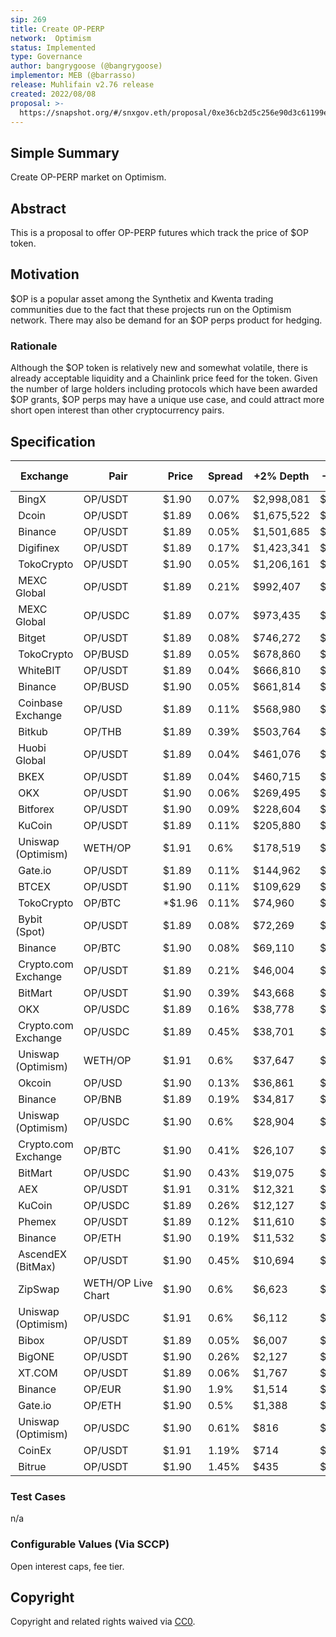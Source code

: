 ```yaml
---
sip: 269
title: Create OP-PERP
network:  Optimism
status: Implemented
type: Governance
author: bangrygoose (@bangrygoose)
implementor: MEB (@barrasso)
release: Muhlifain v2.76 release
created: 2022/08/08
proposal: >-
  https://snapshot.org/#/snxgov.eth/proposal/0xe36cb2d5c256e90d3c61199e6fa76492d79935281500436db6563863359f72e5
---
```


## Simple Summary

Create OP-PERP market on Optimism.

## Abstract

This is a proposal to offer OP-PERP futures which track the price of $OP token.

## Motivation

$OP is a popular asset among the Synthetix and Kwenta trading communities due to the fact that these projects run on the Optimism network. There may also be demand for an $OP perps product for hedging.

### Rationale

Although the $OP token is relatively new and somewhat volatile, there is already acceptable liquidity and a Chainlink price feed for the token. Given the number of large holders including protocols which have been awarded $OP grants, $OP perps may have a unique use case, and could attract more short open interest than other cryptocurrency pairs.

## Specification

| Exchange             | Pair               | Price  | Spread | +2% Depth  | -2% Depth  | 24h Volume  | Volume % |
|----------------------|--------------------|--------|--------|------------|------------|-------------|----------|
|  BingX               | OP/USDT            | $1.90  | 0.07%  | $2,998,081 | $3,280,525 | $7,596,127  | 2.87%    |
|  Dcoin               | OP/USDT            | $1.89  | 0.06%  | $1,675,522 | $1,706,083 | $7,783,187  | 2.94%    |
|  Binance             | OP/USDT            | $1.89  | 0.05%  | $1,501,685 | $1,472,644 | $96,920,871 | 36.61%   |
|  Digifinex           | OP/USDT            | $1.89  | 0.17%  | $1,423,341 | $1,943,486 | $21,046,979 | 7.95%    |
|  TokoCrypto          | OP/USDT            | $1.90  | 0.05%  | $1,206,161 | $1,926,697 | $54,313     | 0.02%    |
|  MEXC Global         | OP/USDT            | $1.89  | 0.21%  | $992,407   | $1,170,752 | $567,835    | 0.21%    |
|  MEXC Global         | OP/USDC            | $1.89  | 0.07%  | $973,435   | $1,081,439 | $244,717    | 0.09%    |
|  Bitget              | OP/USDT            | $1.89  | 0.08%  | $746,272   | $752,548   | $144,156    | 0.05%    |
|  TokoCrypto          | OP/BUSD            | $1.89  | 0.05%  | $678,860   | $619,081   | $14,235     | 0.01%    |
|  WhiteBIT            | OP/USDT            | $1.89  | 0.04%  | $666,810   | $792,473   | $3,451,944  | 1.30%    |
|  Binance             | OP/BUSD            | $1.90  | 0.05%  | $661,814   | $676,250   | $19,269,952 | 7.28%    |
|  Coinbase Exchange   | OP/USD             | $1.89  | 0.11%  | $568,980   | $793,645   | $2,899,364  | 1.10%    |
|  Bitkub              | OP/THB             | $1.89  | 0.39%  | $503,764   | $51        | $10,673,898 | 4.03%    |
|  Huobi Global        | OP/USDT            | $1.89  | 0.04%  | $461,076   | $622,714   | $4,183,361  | 1.58%    |
|  BKEX                | OP/USDT            | $1.89  | 0.04%  | $460,715   | $96,032    | $4,649,148  | 1.76%    |
|  OKX                 | OP/USDT            | $1.90  | 0.06%  | $269,495   | $562,991   | $37,848,296 | 14.30%   |
|  Bitforex            | OP/USDT            | $1.90  | 0.09%  | $228,604   | $241,087   | $633,578    | 0.24%    |
|  KuCoin              | OP/USDT            | $1.89  | 0.11%  | $205,880   | $238,298   | $5,458,077  | 2.06%    |
|  Uniswap (Optimism)  | WETH/OP            | $1.91  | 0.6%   | $178,519   | $177,983   | $4,850,121  | 1.83%    |
|  Gate.io             | OP/USDT            | $1.89  | 0.11%  | $144,962   | $252,679   | $9,831,242  | 3.71%    |
|  BTCEX               | OP/USDT            | $1.90  | 0.11%  | $109,629   | $127,472   | $823,167    | 0.31%    |
|  TokoCrypto          | OP/BTC             | *$1.96 | 0.11%  | $74,960    | $75,588    | $6.14       | 0.00%    |
|  Bybit (Spot)        | OP/USDT            | $1.89  | 0.08%  | $72,269    | $80,507    | $1,404,427  | 0.53%    |
|  Binance             | OP/BTC             | $1.90  | 0.08%  | $69,110    | $105,516   | $1,455,072  | 0.55%    |
|  Crypto.com Exchange | OP/USDT            | $1.89  | 0.21%  | $46,004    | $56,701    | $1,356,386  | 0.51%    |
|  BitMart             | OP/USDT            | $1.90  | 0.39%  | $43,668    | $49,370    | $1,794,969  | 0.68%    |
|  OKX                 | OP/USDC            | $1.89  | 0.16%  | $38,778    | $36,987    | $12,683,554 | 4.79%    |
|  Crypto.com Exchange | OP/USDC            | $1.89  | 0.45%  | $38,701    | $48,148    | $21,186     | 0.01%    |
|  Uniswap (Optimism)  | WETH/OP            | $1.91  | 0.6%   | $37,647    | $37,533    | $102,374    | 0.04%    |
|  Okcoin              | OP/USD             | $1.90  | 0.13%  | $36,861    | $36,242    | $12,108     | 0.00%    |
|  Binance             | OP/BNB             | $1.89  | 0.19%  | $34,817    | $35,984    | $205,281    | 0.08%    |
|  Uniswap (Optimism)  | OP/USDC            | $1.90  | 0.6%   | $28,904    | $28,817    | $1,580,897  | 0.60%    |
|  Crypto.com Exchange | OP/BTC             | $1.90  | 0.41%  | $26,107    | $25,964    | $5,166      | 0.00%    |
|  BitMart             | OP/USDC            | $1.90  | 0.43%  | $19,075    | $23,677    | $1,831,899  | 0.69%    |
|  AEX                 | OP/USDT            | $1.91  | 0.31%  | $12,321    | $10,099    | $150,370    | 0.06%    |
|  KuCoin              | OP/USDC            | $1.89  | 0.26%  | $12,127    | $42,401    | $185,125    | 0.07%    |
|  Phemex              | OP/USDT            | $1.89  | 0.12%  | $11,610    | $16,667    | $924,440    | 0.35%    |
|  Binance             | OP/ETH             | $1.90  | 0.19%  | $11,532    | $13,114    | $246,133    | 0.09%    |
|  AscendEX (BitMax)   | OP/USDT            | $1.90  | 0.45%  | $10,694    | $16,345    | $106,009    | 0.04%    |
|  ZipSwap             | WETH/OP Live Chart | $1.90  | 0.6%   | $6,623     | $6,603     | $34,350     | 0.01%    |
|  Uniswap (Optimism)  | OP/USDC            | $1.91  | 0.6%   | $6,112     | $6,093     | $5,928      | 0.00%    |
|  Bibox               | OP/USDT            | $1.89  | 0.05%  | $6,007     | $6,678     | $217,995    | 0.08%    |
|  BigONE              | OP/USDT            | $1.90  | 0.26%  | $2,127     | $1,781     | $288,276    | 0.11%    |
|  XT.COM              | OP/USDT            | $1.89  | 0.06%  | $1,767     | $192       | $178,443    | 0.07%    |
|  Binance             | OP/EUR             | $1.90  | 1.9%   | $1,514     | $11,728    | $130,543    | 0.05%    |
|  Gate.io             | OP/ETH             | $1.90  | 0.5%   | $1,388     | $10,568    | $25,547     | 0.01%    |
|  Uniswap (Optimism)  | OP/USDC            | $1.90  | 0.61%  | $816       | $813       | $293,951    | 0.11%    |
|  CoinEx              | OP/USDT            | $1.91  | 1.19%  | $714       | $5,912     | $56,283     | 0.02%    |
|  Bitrue              | OP/USDT            | $1.90  | 1.45%  | $435       | $57        | $575,118    | 0.22%    |

### Test Cases

n/a

### Configurable Values (Via SCCP)

Open interest caps, fee tier.


## Copyright

Copyright and related rights waived via [CC0](https://creativecommons.org/publicdomain/zero/1.0/).
